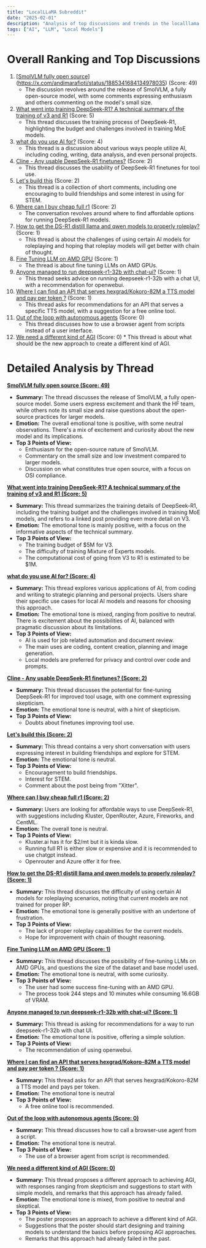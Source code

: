 ```yaml
---
title: "LocalLLaMA Subreddit"
date: "2025-02-01"
description: "Analysis of top discussions and trends in the localllama subreddit"
tags: ["AI", "LLM", "Local Models"]
---
```


# Overall Ranking and Top Discussions
1.  [[SmolVLM fully open source](https://x.com/andimarafioti/status/1885341684134978035)](https://x.com/andimarafioti/status/1885341684134978035) (Score: 49)
    *   The discussion revolves around the release of SmolVLM, a fully open-source model, with some comments expressing enthusiasm and others commenting on the model's small size.
2.  [What went into training DeepSeek-R1? A technical summary of the training of v3 and R1](https://epoch.ai/gradient-updates/what-went-into-training-deepseek-r1) (Score: 5)
    *   This thread discusses the training process of DeepSeek-R1, highlighting the budget and challenges involved in training MoE models.
3.  [what do you use AI for?](https://www.reddit.com/r/LocalLLaMA/comments/1ifdd9r/what_do_you_use_ai_for/) (Score: 4)
    *   This thread is a discussion about various ways people utilize AI, including coding, writing, data analysis, and even personal projects.
4. [Cline - Any usable DeepSeek-R1 finetunes?](https://www.reddit.com/r/LocalLLaMA/comments/1ifes7j/cline_any_usable_deepseekr1_finetunes/) (Score: 2)
    * This thread discusses the usability of DeepSeek-R1 finetunes for tool use.
5.  [Let's build this](https://www.reddit.com/r/LocalLLaMA/comments/1ifdwv3/lets_build_this/) (Score: 2)
    *   This thread is a collection of short comments, including one encouraging to build friendships and some interest in using for STEM.
6.  [Where can I buy cheap full r1](https://www.reddit.com/r/LocalLLaMA/comments/1iff2me/where_can_i_buy_cheap_full_r1/) (Score: 2)
     * The conversation revolves around where to find affordable options for running DeepSeek-R1 models.
7.  [How to get the DS-R1 distill llama and qwen models to properly roleplay?](https://www.reddit.com/r/LocalLLaMA/comments/1ifg1ty/how_to_get_the_dsr1_distill_llama_and_qwen_models/) (Score: 1)
    *   This thread is about the challenges of using certain AI models for roleplaying and hoping that roleplay models will get better with chain of thought.
8.  [Fine Tuning LLM on AMD GPU](https://www.reddit.com/r/LocalLLaMA/comments/1iff26y/fine_tuning_llm_on_amd_gpu/) (Score: 1)
    *  The thread is about fine tuning LLMs on AMD GPUs.
9.  [Anyone managed to run deepseek-r1-32b with chat-ui?](https://www.reddit.com/r/LocalLLaMA/comments/1ifdfmc/anyone_managed_to_run_deepseekr132b_with_chatui/) (Score: 1)
    *  This thread seeks advice on running deepseek-r1-32b with a chat UI, with a recommendation for openwebui.
10. [Where I can find an API that serves hexgrad/Kokoro-82M a TTS model and pay per token ?](https://www.reddit.com/r/LocalLLaMA/comments/1ifdsxl/where_i_can_find_an_api_that_serves/) (Score: 1)
    *  This thread asks for recommendations for an API that serves a specific TTS model, with a suggestion for a free online tool.
11. [Out of the loop with autonomous agents](https://www.reddit.com/r/LocalLLaMA/comments/1ifdlo3/out_of_the_loop_with_autonomous_agents/) (Score: 0)
    *   This thread discusses how to use a browser agent from scripts instead of a user interface.
12.  [We need a different kind of AGI](https://www.reddit.com/r/LocalLLaMA/comments/1ifdrje/we_need_a_different_kind_of_agi/) (Score: 0)
    *  This thread is about what should be the new approach to create a different kind of AGI.

# Detailed Analysis by Thread
**[ SmolVLM fully open source (Score: 49)](https://x.com/andimarafioti/status/1885341684134978035)**
*  **Summary:** The thread discusses the release of SmolVLM, a fully open-source model. Some users express excitement and thank the HF team, while others note its small size and raise questions about the open-source practices for larger models.
*  **Emotion:** The overall emotional tone is positive, with some neutral observations. There's a mix of excitement and curiosity about the new model and its implications.
*  **Top 3 Points of View:**
    *   Enthusiasm for the open-source nature of SmolVLM.
    *   Commentary on the small size and low investment compared to larger models.
    *   Discussion on what constitutes true open source, with a focus on OSI compliance.

**[ What went into training DeepSeek-R1? A technical summary of the training of v3 and R1 (Score: 5)](https://epoch.ai/gradient-updates/what-went-into-training-deepseek-r1)**
*   **Summary:** This thread summarizes the training details of DeepSeek-R1, including the training budget and the challenges involved in training MoE models, and refers to a linked post providing even more detail on V3.
*  **Emotion:** The emotional tone is mainly positive, with a focus on the informative aspects of the technical summary.
*  **Top 3 Points of View:**
    *  The training budget of $5M for V3.
    *  The difficulty of training Mixture of Experts models.
    *  The computational cost of going from V3 to R1 is estimated to be $1M.

**[ what do you use AI for? (Score: 4)](https://www.reddit.com/r/LocalLLaMA/comments/1ifdd9r/what_do_you_use_ai_for/)**
*   **Summary:** This thread explores various applications of AI, from coding and writing to strategic planning and personal projects. Users share their specific use cases for local AI models and reasons for choosing this approach.
*  **Emotion:** The emotional tone is mixed, ranging from positive to neutral. There is excitement about the possibilities of AI, balanced with pragmatic discussion about its limitations.
*  **Top 3 Points of View:**
    * AI is used for job related automation and document review.
    * The main uses are coding, content creation, planning and image generation.
    * Local models are preferred for privacy and control over code and prompts.

**[ Cline - Any usable DeepSeek-R1 finetunes? (Score: 2)](https://www.reddit.com/r/LocalLLaMA/comments/1ifes7j/cline_any_usable_deepseekr1_finetunes/)**
*   **Summary:**  This thread discusses the potential for fine-tuning DeepSeek-R1 for improved tool usage, with one comment expressing skepticism.
*  **Emotion:** The emotional tone is neutral, with a hint of skepticism.
*  **Top 3 Points of View:**
    *  Doubts about finetunes improving tool use.

**[ Let's build this (Score: 2)](https://www.reddit.com/r/LocalLLaMA/comments/1ifdwv3/lets_build_this/)**
*   **Summary:** This thread contains a very short conversation with users expressing interest in building friendships and explore for STEM.
*  **Emotion:** The emotional tone is neutral.
*  **Top 3 Points of View:**
    *  Encouragement to build friendships.
    *  Interest for STEM.
    *  Comment about the post being from "Xitter".

**[ Where can I buy cheap full r1 (Score: 2)](https://www.reddit.com/r/LocalLLaMA/comments/1iff2me/where_can_i_buy_cheap_full_r1/)**
*   **Summary:**  Users are looking for affordable ways to use DeepSeek-R1, with suggestions including Kluster, OpenRouter, Azure, Fireworks, and CentML.
*  **Emotion:** The overall tone is neutral.
*  **Top 3 Points of View:**
    *  Kluster.ai has it for $2/mt but it is kinda slow.
    *  Running full R1 is either slow or expensive and it is recommended to use chatgpt instead.
    *  Openrouter and Azure offer it for free.

**[ How to get the DS-R1 distill llama and qwen models to properly roleplay? (Score: 1)](https://www.reddit.com/r/LocalLLaMA/comments/1ifg1ty/how_to_get_the_dsr1_distill_llama_and_qwen_models/)**
*   **Summary:** This thread discusses the difficulty of using certain AI models for roleplaying scenarios, noting that current models are not trained for proper RP.
*  **Emotion:** The emotional tone is generally positive with an undertone of frustration.
*  **Top 3 Points of View:**
    * The lack of proper roleplay capabilities for the current models.
    *  Hope for improvement with chain of thought reasoning.

**[ Fine Tuning LLM on AMD GPU (Score: 1)](https://www.reddit.com/r/LocalLLaMA/comments/1iff26y/fine_tuning_llm_on_amd_gpu/)**
*  **Summary:** This thread discusses the possibility of fine-tuning LLMs on AMD GPUs, and questions the size of the dataset and base model used.
*  **Emotion:** The emotional tone is neutral, with some curiosity.
*  **Top 3 Points of View:**
    * The user had some success fine-tuning with an AMD GPU.
    * The process took 244 steps and 10 minutes while consuming 16.6GB of VRAM.

**[ Anyone managed to run deepseek-r1-32b with chat-ui? (Score: 1)](https://www.reddit.com/r/LocalLLaMA/comments/1ifdfmc/anyone_managed_to_run_deepseekr132b_with_chatui/)**
*   **Summary:** This thread is asking for recommendations for a way to run deepseek-r1-32b with chat UI.
*  **Emotion:** The emotional tone is positive, offering a simple solution.
*  **Top 3 Points of View:**
    * The recommendation of using openwebui.

**[ Where I can find an API that serves hexgrad/Kokoro-82M a TTS model and pay per token ? (Score: 1)](https://www.reddit.com/r/LocalLLaMA/comments/1ifdsxl/where_i_can_find_an_api_that_serves/)**
*  **Summary:** This thread asks for an API that serves hexgrad/Kokoro-82M a TTS model and pays per token.
*  **Emotion:** The emotional tone is neutral
*  **Top 3 Points of View:**
    *  A free online tool is recommended.

**[ Out of the loop with autonomous agents (Score: 0)](https://www.reddit.com/r/LocalLLaMA/comments/1ifdlo3/out_of_the_loop_with_autonomous_agents/)**
*  **Summary:** This thread discusses how to call a browser-use agent from a script.
*  **Emotion:** The emotional tone is neutral.
*  **Top 3 Points of View:**
    * The use of a browser agent from script is recommended.

**[ We need a different kind of AGI (Score: 0)](https://www.reddit.com/r/LocalLLaMA/comments/1ifdrje/we_need_a_different_kind_of_agi/)**
*   **Summary:** This thread proposes a different approach to achieving AGI, with responses ranging from skepticism and suggestions to start with simple models, and remarks that this approach has already failed.
*  **Emotion:** The emotional tone is mixed, from positive to neutral and skeptical.
*  **Top 3 Points of View:**
     *  The poster proposes an approach to achieve a different kind of AGI.
     *  Suggestions that the poster should start designing and training models to understand the basics before proposing AGI approaches.
     * Remarks that this approach had already failed in the past.
